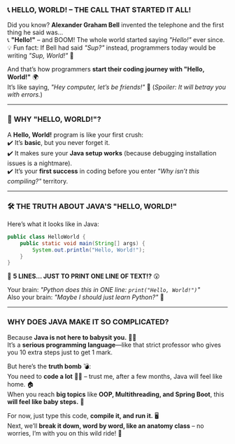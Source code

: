 ### 📞 **HELLO, WORLD! – THE CALL THAT STARTED IT ALL!**  

Did you know? **Alexander Graham Bell** invented the telephone and the first thing he said was…  
📞 **"Hello!"** – and BOOM! The whole world started saying *"Hello!"* ever since.  
💡 Fun fact: If Bell had said *"Sup?"* instead, programmers today would be writing *"Sup, World!"* 🤣  

And that’s how programmers **start their coding journey with "Hello, World!"** 🌍  
It’s like saying, *"Hey computer, let’s be friends!"* 🤝 (*Spoiler: It will betray you with errors.*)  

---

### 🧐 **WHY "HELLO, WORLD!"?**  

A **Hello, World!** program is like your first crush:  
✔️ It’s **basic**, but you never forget it.  
✔️ It makes sure your **Java setup works** (because debugging installation issues is a nightmare).  
✔️ It’s your **first success** in coding before you enter *"Why isn’t this compiling?"* territory.  

---

### 🛠 **THE TRUTH ABOUT JAVA'S "HELLO, WORLD!"**  

Here’s what it looks like in Java:  

```java
public class HelloWorld {
    public static void main(String[] args) {
        System.out.println("Hello, World!");
    }
}
```  

📌 **5 LINES… JUST TO PRINT ONE LINE OF TEXT!?** 😲  

Your brain: *"Python does this in ONE line: `print("Hello, World!")`"*  
Also your brain: *"Maybe I should just learn Python?"* 🤔  

---

### **WHY DOES JAVA MAKE IT SO COMPLICATED?**  

Because **Java is not here to babysit you.** 👶❌  
It’s a **serious programming language**—like that strict professor who gives you 10 extra steps just to get 1 mark.  

But here’s the **truth bomb** 💣:  
You need to **code a lot** 🏋️‍♂️ – trust me, after a few months, Java will feel like home. 🏠  
When you reach **big topics** like **OOP, Multithreading, and Spring Boot**, this **will feel like baby steps.** 👶  

For now, just type this code, **compile it, and run it.** 🖥️  
Next, we’ll **break it down, word by word, like an anatomy class** – no worries, I’m with you on this wild ride! 🚀